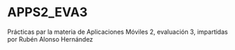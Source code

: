 # APPS2_EVA3
 Prácticas par la materia de Aplicaciones Móviles 2, evaluación 3, impartidas por Rubén Alonso Hernández
